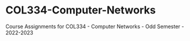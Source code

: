 # COL334-Computer-Networks
Course Assignments for COL334 - Computer Networks - Odd Semester - 2022-2023
